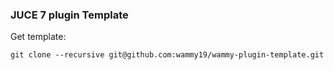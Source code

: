 ### JUCE 7 plugin Template

Get template:

`git clone --recursive git@github.com:wammy19/wammy-plugin-template.git`

